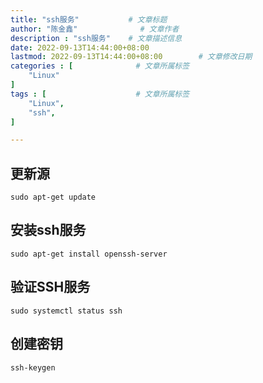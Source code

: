 ```yaml
---
title: "ssh服务"           # 文章标题
author: "陈金鑫"              # 文章作者
description : "ssh服务"    # 文章描述信息
date: 2022-09-13T14:44:00+08:00
lastmod: 2022-09-13T14:44:00+08:00        # 文章修改日期
categories : [              # 文章所属标签
    "Linux"
]
tags : [                    # 文章所属标签
    "Linux",
    "ssh",
]

---
```

## 更新源
```
sudo apt-get update
```
## 安装ssh服务
```
sudo apt-get install openssh-server
```
## 验证SSH服务
```
sudo systemctl status ssh
```
## 创建密钥
```
ssh-keygen 
```
